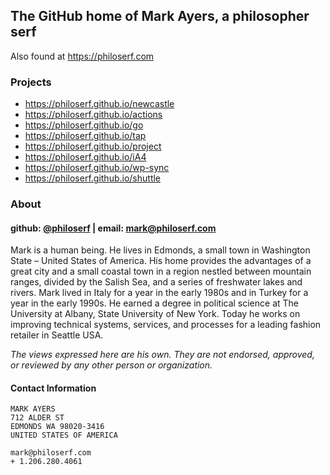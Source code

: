 ## The GitHub home of Mark Ayers, a philosopher serf

Also found at <https://philoserf.com>

### Projects

- <https://philoserf.github.io/newcastle>
- <https://philoserf.github.io/actions>
- <https://philoserf.github.io/go>
- <https://philoserf.github.io/tap>
- <https://philoserf.github.io/project>
- <https://philoserf.github.io/iA4>
- <https://philoserf.github.io/wp-sync>
- <https://philoserf.github.io/shuttle>

### About

#### github: [@philoserf][1] | email: <mark@philoserf.com>

Mark is a human being. He lives in Edmonds, a small town in Washington State – United States of America. His home provides the advantages of a great city and a small coastal town in a region nestled between mountain ranges, divided by the Salish Sea, and a series of freshwater lakes and rivers. Mark lived in Italy for a year in the early 1980s and in Turkey for a year in the early 1990s. He earned a degree in political science at The University at Albany, State University of New York. Today he works on improving technical systems, services, and processes for a leading fashion retailer in Seattle USA.

*The views expressed here are his own. They are not endorsed, approved, or reviewed by any other person or organization.*

#### Contact Information

```plain
MARK AYERS
712 ALDER ST
EDMONDS WA 98020-3416
UNITED STATES OF AMERICA

mark@philoserf.com
+ 1.206.280.4061
```

 [1]: http://github.com/philoserf

